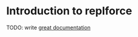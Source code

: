 # Introduction to replforce

TODO: write [great documentation](http://jacobian.org/writing/what-to-write/)
